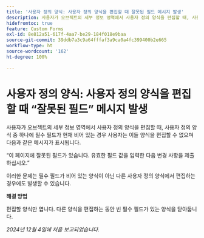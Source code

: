 ```yaml
---
title: '사용자 정의 양식: 사용자 정의 양식을 편집할 때 잘못된 필드 메시지 발생'
description: 사용자가 오브젝트의 세부 정보 영역에서 사용자 정의 양식을 편집할 때, 사용자 정의 양식 중 하나에 필수 필드가 현재 비어 있는 경우 사용자는 양식을 편집할 수 없으며 메시지가 표시됩니다. 해결 방법을 사용할 수 있습니다.
hidefromtoc: true
feature: Custom Forms
exl-id: 8e812a51-617f-4aa7-be29-184f018e9baa
source-git-commit: 39ddb7a3c9a64fffaf3a9ca0a4fc399400b2e665
workflow-type: ht
source-wordcount: '162'
ht-degree: 100%

---
```


# 사용자 정의 양식: 사용자 정의 양식을 편집할 때 “잘못된 필드” 메시지 발생

사용자가 오브젝트의 세부 정보 영역에서 사용자 정의 양식을 편집할 때, 사용자 정의 양식 중 하나에 필수 필드가 현재 비어 있는 경우 사용자는 이들 양식을 편집할 수 없으며 다음과 같은 메시지가 표시됩니다.

“이 페이지에 잘못된 필드가 있습니다. 유효한 필드 값을 입력한 다음 변경 사항을 제출하십시오.”

이러한 문제는 필수 필드가 비어 있는 양식이 아닌 다른 사용자 정의 양식에서 편집하는 경우에도 발생할 수 있습니다.

**해결 방법**

편집할 양식만 엽니다. 다른 양식을 편집하는 동안 빈 필수 필드가 있는 양식을 닫아둡니다.

_2024년 12월 4일에 처음 보고되었습니다._
